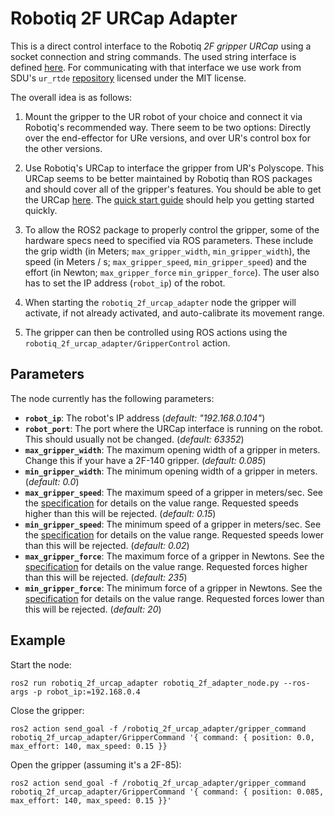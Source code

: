 # Robotiq 2F URCap Adapter

This is a direct control interface to the Robotiq *2F gripper URCap* using a socket connection and string commands.
The used string interface is defined
[here](https://dof.robotiq.com/discussion/2420/control-robotiq-gripper-mounted-on-ur-robot-via-socket-communication-python).
For communicating with that interface we use work from SDU's `ur_rtde`
[repository](https://gitlab.com/sdurobotics/ur_rtde/blob/master/doc/_static/robotiq_gripper.py)
licensed under the MIT license.

The overall idea is as follows:

1) Mount the gripper to the UR robot of your choice and connect it via
Robotiq's recommended way. There seem to be two options: Directly over the
end-effector for URe versions, and over UR's control box for the other
versions.

2) Use Robotiq's URCap to interface the gripper from UR's Polyscope. This
URCap seems to be better maintained by Robotiq than ROS packages and should cover all of the
gripper's features. You should be able to get the URCap
[here](https://robotiq.com/products/2f85-140-adaptive-robot-gripper?ref=nav_product_new_button). The
[quick start
guide](https://blog.robotiq.com/hubfs/Support%20Documents/QSG/Quick_start_2Finger_e-Series_nocropmarks_EN.pdf)
should help you getting started quickly.

3) To allow the ROS2 package to properly control the gripper, some of the hardware specs need to specified via ROS parameters.
These include the grip width (in Meters; `max_gripper_width`, `min_gripper_width`), the speed (in Meters / s; `max_gripper_speed`, `min_gripper_speed`) and the effort (in Newton; `max_gripper_force` `min_gripper_force`).
The user also has to set the IP address (`robot_ip`) of the robot.

4) When starting the `robotiq_2f_urcap_adapter` node the gripper will activate, if not already activated, and auto-calibrate its movement range.

5) The gripper can then be controlled using ROS actions using the `robotiq_2f_urcap_adapter/GripperControl` action.

## Parameters
The node currently has the following parameters:

- **`robot_ip`**:
  The robot's IP address
  (*default: "192.168.0.104"*)
- **`robot_port`**:
  The port where the URCap interface is running on the robot. This should usually not be changed.
  (*default: 63352*)
- **`max_gripper_width`**:
  The maximum opening width of a gripper in meters. Change this if your have a 2F-140 gripper.
  (*default: 0.085*)
- **`min_gripper_width`**:
  The minimum opening width of a gripper in meters.
  (*default: 0.0*)
- **`max_gripper_speed`**:
  The maximum speed of a gripper in meters/sec. See the
  [specification](https://robotiq.com/products/2f85-140-adaptive-robot-gripper?ref=nav_product_new_button)
  for details on the value range. Requested speeds higher than this will be rejected.
  (*default: 0.15*)
- **`min_gripper_speed`**:
  The minimum speed of a gripper in meters/sec. See the
  [specification](https://robotiq.com/products/2f85-140-adaptive-robot-gripper?ref=nav_product_new_button)
  for details on the value range. Requested speeds lower than this will be rejected.
  (*default: 0.02*)
- **`max_gripper_force`**:
  The maximum force of a gripper in Newtons. See the
  [specification](https://robotiq.com/products/2f85-140-adaptive-robot-gripper?ref=nav_product_new_button)
  for details on the value range. Requested forces higher than this will be rejected.
  (*default: 235*)
- **`min_gripper_force`**:
  The minimum force of a gripper in Newtons. See the
  [specification](https://robotiq.com/products/2f85-140-adaptive-robot-gripper?ref=nav_product_new_button)
  for details on the value range. Requested forces lower than this will be rejected.
  (*default: 20*)

## Example
Start the node:

```
ros2 run robotiq_2f_urcap_adapter robotiq_2f_adapter_node.py --ros-args -p robot_ip:=192.168.0.4
```

Close the gripper:
```
ros2 action send_goal -f /robotiq_2f_urcap_adapter/gripper_command robotiq_2f_urcap_adapter/GripperCommand '{ command: { position: 0.0, max_effort: 140, max_speed: 0.15 }}
```

Open the gripper (assuming it's a 2F-85):
```
ros2 action send_goal -f /robotiq_2f_urcap_adapter/gripper_command robotiq_2f_urcap_adapter/GripperCommand '{ command: { position: 0.085, max_effort: 140, max_speed: 0.15 }}'
```
